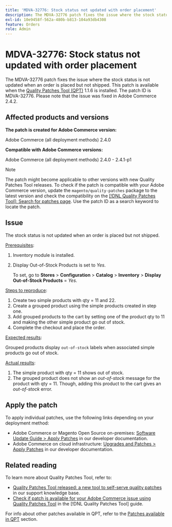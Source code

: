```yaml
---
title: 'MDVA-32776: Stock status not updated with order placement'
description: The MDVA-32776 patch fixes the issue where the stock status is not updated when an order is placed but not shipped. This patch is available when the [Quality Patches Tool (QPT)](https://devdocs.magento.com/guides/v2.4/comp-mgr/patching.html#mqp) 1.1.6 is installed. The patch ID is MDVA-32776. Please note that the issue was fixed in Adobe Commerce 2.4.2.
exl-id: 10e9458f-562a-480b-b813-104a93db4308
feature: Orders
role: Admin
---
```

# MDVA-32776: Stock status not updated with order placement

The MDVA-32776 patch fixes the issue where the stock status is not updated when an order is placed but not shipped. This patch is available when the [Quality Patches Tool (QPT)](https://devdocs.magento.com/guides/v2.4/comp-mgr/patching.html#mqp) 1.1.6 is installed. The patch ID is MDVA-32776. Please note that the issue was fixed in Adobe Commerce 2.4.2.

## Affected products and versions

**The patch is created for Adobe Commerce version:**

Adobe Commerce (all deployment methods) 2.4.0

**Compatible with Adobe Commerce versions:**

Adobe Commerce (all deployment methods) 2.4.0 - 2.4.1-p1

>[!NOTE]
>
>The patch might become applicable to other versions with new Quality Patches Tool releases. To check if the patch is compatible with your Adobe Commerce version, update the `magento/quality-patches` package to the latest version and check the compatibility on the [[!DNL Quality Patches Tool]: Search for patches page](https://experienceleague.adobe.com/en/docs/commerce-knowledge-base/kb/announcements/commerce-announcements/magento-quality-patches-released-new-tool-to-self-serve-quality-patches). Use the patch ID as a search keyword to locate the patch.

## Issue

The stock status is not updated when an order is placed but not shipped.

<u>Prerequisites</u>:

1. Inventory module is installed.
1. Display Out-of-Stock Products is set to *Yes*.

   To set, go to **Stores** > **Configuration** > **Catalog** > **Inventory** > **Display Out-of-Stock Products** = *Yes*.

<u>Steps to reproduce</u>:

1. Create two simple products with qty = 11 and 22.
1. Create a grouped product using the simple products created in step one.
1. Add grouped products to the cart by setting one of the product qty to 11 and making the other simple product go out of stock.
1. Complete the checkout and place the order.

<u>Expected results</u>:

Grouped products display `out-of-stock` labels when associated simple products go out of stock.

<u>Actual results</u>:

1. The simple product with qty = 11 shows out of stock.
1. The grouped product does not show an *out-of-stock* message for the product with qty = 11. Though, adding this product to the cart gives an *out-of-stock* error.

## Apply the patch

To apply individual patches, use the following links depending on your deployment method:

* Adobe Commerce or Magento Open Source on-premises: [Software Update Guide > Apply Patches](https://devdocs.magento.com/guides/v2.4/comp-mgr/patching/mqp.html) in our developer documentation.
* Adobe Commerce on cloud infrastructure: [Upgrades and Patches > Apply Patches](https://devdocs.magento.com/cloud/project/project-patch.html) in our developer documentation.

## Related reading

To learn more about Quality Patches Tool, refer to:

* [Quality Patches Tool released: a new tool to self-serve quality patches](https://experienceleague.adobe.com/en/docs/commerce-knowledge-base/kb/announcements/commerce-announcements/magento-quality-patches-released-new-tool-to-self-serve-quality-patches) in our support knowledge base.
* [Check if patch is available for your Adobe Commerce issue using Quality Patches Tool](/help/tools/quality-patches-tool/patches-available-in-qpt/check-patch-for-magento-issue-with-magento-quality-patches.md) in the [!DNL Quality Patches Tool] guide.

For info about other patches available in QPT, refer to the [Patches available in QPT](https://support.magento.com/hc/en-us/sections/360010506631-Patches-available-in-QPT-tool-) section.
